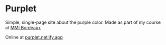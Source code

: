 # Purplet

Simple, single-page site about the purple color.
Made as part of my course at [MMI Bordeaux](https://www.mmibordeaux.com/)

Online at [purplet.netlify.app](https://purplet.netlify.app)
